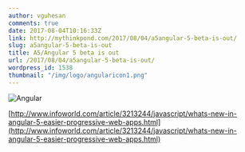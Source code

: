 ```yaml
---
author: vguhesan
comments: true
date: 2017-08-04T10:16:33Z
link: http://mythinkpond.com/2017/08/04/a5angular-5-beta-is-out/
slug: a5angular-5-beta-is-out
title: A5/Angular 5 beta is out
url: /2017/08/04/a5angular-5-beta-is-out/
wordpress_id: 1538
thumbnail: "/img/logo/angularicon1.png"
---
```


![Angular](/img/logo/angularicon1.png)

[http://www.infoworld.com/article/3213244/javascript/whats-new-in-angular-5-easier-progressive-web-apps.html](http://www.infoworld.com/article/3213244/javascript/whats-new-in-angular-5-easier-progressive-web-apps.html)
